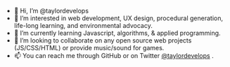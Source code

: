 - 👋 Hi, I’m @taylordevelops
- 👀 I’m interested in web development, UX design, procedural generation, life-long learning, and environmental advocacy.
- 🌱 I’m currently learning Javascript, algorithms, & applied programming. 
- 💞️ I’m looking to collaborate on any open source web projects (JS/CSS/HTML) or provide music/sound for games.
- 📫 You can reach me through GitHub or on Twitter <a href="https://twitter.com/taylordevelops" target=_new>@taylordevelops</a> .

